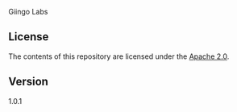 Giingo Labs

## License
The contents of this repository are licensed under the [Apache
2.0](http://www.apache.org/licenses/LICENSE-2.0.html).

## Version
1.0.1
